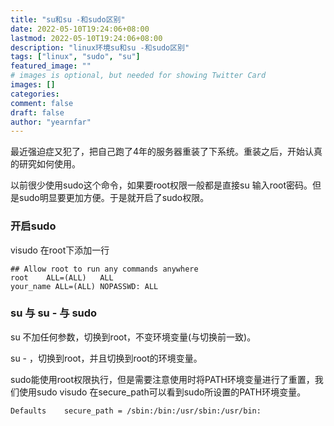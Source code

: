 ```yaml
---
title: "su和su -和sudo区别"
date: 2022-05-10T19:24:06+08:00
lastmod: 2022-05-10T19:24:06+08:00
description: "linux环境su和su -和sudo区别"
tags: ["linux", "sudo", "su"]
featured_image: ""
# images is optional, but needed for showing Twitter Card
images: []
categories:
comment: false
draft: false
author: "yearnfar"
---
```


最近强迫症又犯了，把自己跑了4年的服务器重装了下系统。重装之后，开始认真的研究如何使用。

以前很少使用sudo这个命令，如果要root权限一般都是直接su 输入root密码。但是sudo明显要更加方便。于是就开启了sudo权限。

### 开启sudo

visudo 在root下添加一行

```shell
## Allow root to run any commands anywhere
root	ALL=(ALL) 	ALL
your_name ALL=(ALL) NOPASSWD: ALL
```

### su 与 su - 与 sudo

su 不加任何参数，切换到root，不变环境变量(与切换前一致)。

su - ，切换到root，并且切换到root的环境变量。

sudo能使用root权限执行，但是需要注意使用时将PATH环境变量进行了重置，我们使用sudo visudo 在secure_path可以看到sudo所设置的PATH环境变量。

```shell
Defaults    secure_path = /sbin:/bin:/usr/sbin:/usr/bin:
```







 



